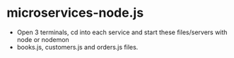 # microservices-node.js
- Open 3 terminals, cd into each service and start these files/servers with node or nodemon 
- books.js, customers.js and orders.js files.
